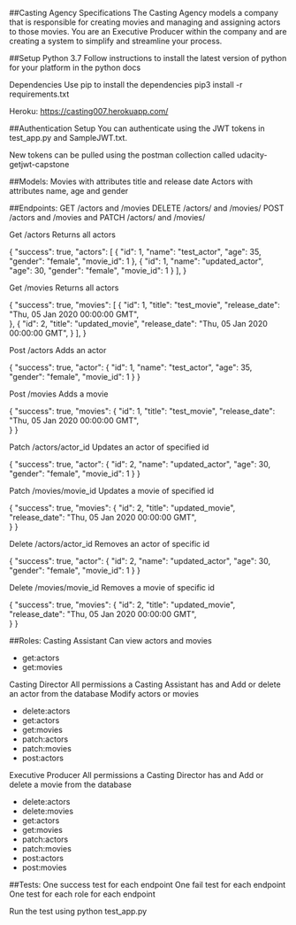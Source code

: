 ##Casting Agency Specifications
The Casting Agency models a company that is responsible for creating movies and managing and assigning actors to those movies. You are an Executive Producer within the company and are creating a system to simplify and streamline your process.

##Setup
Python 3.7
Follow instructions to install the latest version of python for your platform in the python docs

Dependencies
Use pip to install the dependencies
pip3 install -r requirements.txt

Heroku: https://casting007.herokuapp.com/

##Authentication Setup
You can authenticate using the JWT tokens in test_app.py and SampleJWT.txt.

New tokens can be pulled using the postman collection called udacity-getjwt-capstone


##Models:
Movies with attributes title and release date
Actors with attributes name, age and gender

##Endpoints:
GET /actors and /movies
DELETE /actors/ and /movies/
POST /actors and /movies and
PATCH /actors/ and /movies/

Get /actors
Returns all actors

{
  "success": true,
  "actors": [
    {
      "id": 1,
      "name": "test_actor",
      "age": 35,
      "gender": "female",
      "movie_id": 1
    },
    {
      "id": 1,
      "name": "updated_actor",
      "age": 30,
      "gender": "female",
      "movie_id": 1
    }
  ],
}

Get /movies
Returns all actors

{
  "success": true,
  "movies": [
    {
      "id": 1,
      "title": "test_movie",
      "release_date": "Thu, 05 Jan 2020 00:00:00 GMT",      
    },
    {
      "id": 2,
      "title": "updated_movie",
      "release_date": "Thu, 05 Jan 2020 00:00:00 GMT",
    }
  ],
}

Post /actors
Adds an actor

{
  "success": true,
  "actor":
    {
      "id": 1,
      "name": "test_actor",
      "age": 35,
      "gender": "female",
      "movie_id": 1
    }
}

Post /movies
Adds a movie

{
  "success": true,
  "movies":
    {
      "id": 1,
      "title": "test_movie",
      "release_date": "Thu, 05 Jan 2020 00:00:00 GMT",      
    }
}

Patch /actors/actor_id
Updates an actor of specified id

{
  "success": true,
  "actor":
    {
      "id": 2,
      "name": "updated_actor",
      "age": 30,
      "gender": "female",
      "movie_id": 1
    }
}

Patch /movies/movie_id
Updates a movie of specified id

{
  "success": true,
  "movies":
    {
      "id": 2,
      "title": "updated_movie",
      "release_date": "Thu, 05 Jan 2020 00:00:00 GMT",      
    }
}

Delete /actors/actor_id
Removes an actor of specific id

{
  "success": true,
  "actor":
    {
      "id": 2,
      "name": "updated_actor",
      "age": 30,
      "gender": "female",
      "movie_id": 1
    }
}

Delete /movies/movie_id
Removes a movie of specific id

{
  "success": true,
  "movies":
    {
      "id": 2,
      "title": "updated_movie",
      "release_date": "Thu, 05 Jan 2020 00:00:00 GMT",      
    }
}

##Roles:
Casting Assistant
Can view actors and movies
- get:actors
- get:movies

Casting Director
All permissions a Casting Assistant has and
Add or delete an actor from the database
Modify actors or movies
- delete:actors
- get:actors
- get:movies
- patch:actors
- patch:movies
- post:actors

Executive Producer
All permissions a Casting Director has and
Add or delete a movie from the database
- delete:actors
- delete:movies
- get:actors
- get:movies
- patch:actors
- patch:movies
- post:actors
- post:movies


##Tests:
One success test for each endpoint
One fail test for each endpoint
One test for each role for each endpoint 

Run the test using python test_app.py